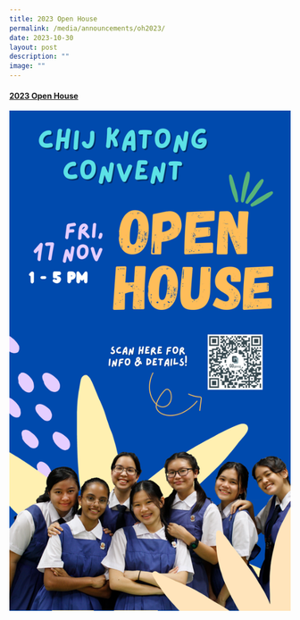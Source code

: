 ```yaml
---
title: 2023 Open House
permalink: /media/announcements/oh2023/
date: 2023-10-30
layout: post
description: ""
image: ""
---
```

####  [2023 Open House](https://go.gov.sg/chijkc-oh2023-info)
![](/images/open%20house%202023.png)